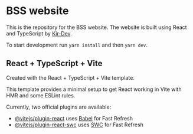 # BSS website

This is the repository for the BSS website. The website is built using React and TypeScript by [Kir-Dev](https://kir-dev.hu).

To start development run `yarn install` and then `yarn dev`.

## React + TypeScript + Vite

Created with the React + TypeScript + Vite template.

This template provides a minimal setup to get React working in Vite with HMR and some ESLint rules.

Currently, two official plugins are available:

- [@vitejs/plugin-react](https://github.com/vitejs/vite-plugin-react/blob/main/packages/plugin-react/README.md) uses [Babel](https://babeljs.io/) for Fast Refresh
- [@vitejs/plugin-react-swc](https://github.com/vitejs/vite-plugin-react-swc) uses [SWC](https://swc.rs/) for Fast Refresh
